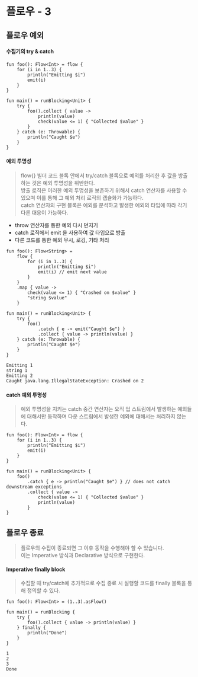 # 플로우 - 3
## 플로우 예외 
#### 수집기의 try & catch
```
fun foo(): Flow<Int> = flow {
    for (i in 1..3) {
        println("Emitting $i")
        emit(i)
    }
}

fun main() = runBlocking<Unit> {
    try {
        foo().collect { value ->         
            println(value)
            check(value <= 1) { "Collected $value" }
        }
    } catch (e: Throwable) {
        println("Caught $e")
    } 
}  
```

#### 예외 투명성
> flow{} 빌더 코드 블록 안에서 try/catch 블록으로 예외를 처리한 후 값을 방출하는 것은 예외 투명성을 위반한다.  
방출 로직은 이러한 예외 투명성을 보존하기 위해서 catch 연산자를 사용할 수 있으며 이를 통해 그 예외 처리 로직의 캡슐화가 가능하다.  
catch 연산자의 구현 블록은 예외를 분석하고 발생한 예외의 타입에 따라 각기 다른 대응이 가능하다.

- throw 연산자를 통한 예외 다시 던지기
- catch 로직에서 emit 을 사용하여 값 타입으로 방출
- 다른 코드를 통한 예외 무시, 로깅, 기타 처리

```
fun foo(): Flow<String> = 
    flow {
        for (i in 1..3) {
            println("Emitting $i")
            emit(i) // emit next value
        }
    }
    .map { value ->
        check(value <= 1) { "Crashed on $value" }                 
        "string $value"
    }

fun main() = runBlocking<Unit> {
    try {
        foo()
            .catch { e -> emit("Caught $e") }
            .collect { value -> println(value) }
    } catch (e: Throwable) {
        println("Caught $e")
    } 
}

Emitting 1
string 1 
Emitting 2 
Caught java.lang.IllegalStateException: Crashed on 2
```

#### catch 예외 투명성
> 예외 투명성을 지키는 catch 중간 연산자는 오직 업 스트림에서 발생하는 예외들에 대해서만 동작하며 다운 스트림에서 발생한 예외에 대해서는 처리하지 않는다.

```
fun foo(): Flow<Int> = flow {
    for (i in 1..3) {
        println("Emitting $i")
        emit(i)
    }
}

fun main() = runBlocking<Unit> {
    foo()
        .catch { e -> println("Caught $e") } // does not catch downstream exceptions
        .collect { value ->
            check(value <= 1) { "Collected $value" }                 
            println(value) 
        }
}      
```

## 플로우 종료
> 플로우의 수집이 종료되면 그 이후 동작을 수행해야 할 수 있습니다.  
이는 Imperative 방식과 Declarative 방식으로 구현한다.

#### Imperative finally block
> 수집할 때 try/catch에 추가적으로 수집 종료 시 실행할 코드를 finally 블록을 통해 정의할 수 있다.

```
fun foo(): Flow<Int> = (1..3).asFlow()

fun main() = runBlocking {
    try {
        foo().collect { value -> println(value) }
    } finally {
        println("Done")
    }
}

1 
2 
3 
Done
```

